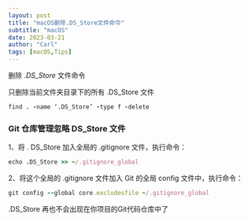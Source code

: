 ```yaml
---
layout: post
title: "macOS删除.DS_Store文件命令"
subtitle: "macOS"
date: 2023-03-21
author: "Carl"
tags: [macOS,Tips]
---
```






删除  *.DS_Store* 文件命令



只删除当前文件夹目录下的所有 .DS_Store 文件



~~~ruby
find . -name ‘.DS_Store’ -type f -delete
~~~



### Git 仓库管理忽略 DS_Store 文件

1、将 . DS_Store 加入全局的 .gitignore 文件，执行命令：

```ruby
echo .DS_Store >> ~/.gitignore_global
```

2、将这个全局的 .gitignore 文件加入 Git 的全局 config 文件中，执行命令：

```ruby
git config --global core.excludesfile ~/.gitignore_global
```

.DS_Store 再也不会出现在你项目的Git代码仓库中了



